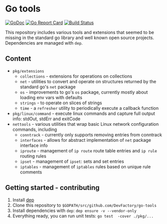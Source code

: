 # Go tools
[![GoDoc](https://godoc.org/github.com/DevFactory/go-tools?status.svg)](https://godoc.org/github.com/DevFactory/go-tools)
[![Go Report Card](https://goreportcard.com/badge/github.com/DevFactory/go-tools)](https://goreportcard.com/report/github.com/DevFactory/go-tools)
[![Build Status](https://travis-ci.com/DevFactory/go-tools.svg?branch=master)](https://travis-ci.com/DevFactory/go-tools)

This repository includes various tools and extensions that seemed to be missing in the standard go library and well known open source projects.
Dependencies are managed with `dep`.

## Content
* `pkg/extensions`
  * `collections` - extensions for operations on collections
  * `net` - utilities to convert and operate on structures returned by the standard go's `net` package
  * `os` - improvements to go's `os` package, currently mostly about loading env vars with defaults
  * `strings` - to operate on slices of strings
  * `time` - a `refresher` utility to periodically execute a callback function
* `pkg/linux/command` - execute linux commands and capture full output info: stdOut, stdErr and exitCode
* `nettools` - various utilities that wrap basic Linux network configuration commands, including
  * `conntrack` - currently only supports removing entries from conntrack
  * `interfaces` - allows for abstract implementation of `net` package interface info
  * `iproute` - management of `ip route` route table entries and `ip rule` routing rules
  * `ipset` - management of `ipset`: sets and set entries
  * `iptables` - management of `iptables` rules based on unique rule comments

## Getting started - contributing
1. Install [dep](https://github.com/golang/dep#installation)
1. Clone this repository to `$GOPATH/src/github.com/DevFactory/go-tools`
1. Install dependencies with `dep`: `dep ensure -v --vendor-only`
1. Everything ready, you can run unit tests: `go test  -cover ./pkg/...`
